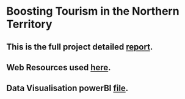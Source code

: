 # Boosting Tourism in the Northern Territory
## This is the full project detailed [report](https://github.com/Perl-Code/Boosting-Tourism-in-the-Northern-Territory/blob/main/NT%20promotion%20detailed%20report.pdf).
## Web Resources used [here](https://github.com/Perl-Code/Boosting-Tourism-in-the-Northern-Territory/blob/main/NT%20promotion%20detailed%20report.pdf).
## Data Visualisation powerBI [file](https://github.com/Perl-Code/Boosting-Tourism-in-the-Northern-Territory/blob/main/NT%20promotion%20detailed%20report.pdf).
